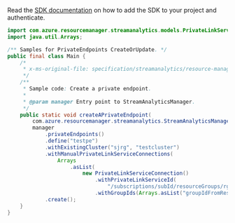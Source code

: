 Read the [SDK documentation](https://github.com/Azure/azure-sdk-for-java/blob/azure-resourcemanager-streamanalytics_1.0.0-beta.2/sdk/streamanalytics/azure-resourcemanager-streamanalytics/README.md) on how to add the SDK to your project and authenticate.

```java
import com.azure.resourcemanager.streamanalytics.models.PrivateLinkServiceConnection;
import java.util.Arrays;

/** Samples for PrivateEndpoints CreateOrUpdate. */
public final class Main {
    /*
     * x-ms-original-file: specification/streamanalytics/resource-manager/Microsoft.StreamAnalytics/stable/2020-03-01/examples/PrivateEndpoint_Create.json
     */
    /**
     * Sample code: Create a private endpoint.
     *
     * @param manager Entry point to StreamAnalyticsManager.
     */
    public static void createAPrivateEndpoint(
        com.azure.resourcemanager.streamanalytics.StreamAnalyticsManager manager) {
        manager
            .privateEndpoints()
            .define("testpe")
            .withExistingCluster("sjrg", "testcluster")
            .withManualPrivateLinkServiceConnections(
                Arrays
                    .asList(
                        new PrivateLinkServiceConnection()
                            .withPrivateLinkServiceId(
                                "/subscriptions/subId/resourceGroups/rg1/providers/Microsoft.Network/privateLinkServices/testPls")
                            .withGroupIds(Arrays.asList("groupIdFromResource"))))
            .create();
    }
}
```
